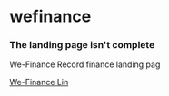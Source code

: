 # wefinance

### The landing page isn't complete

<p> We-Finance Record finance landing pag</p>

<p>
  <a href="https://we-finance.netlify.app/">We-Finance Lin</a>
</p>
